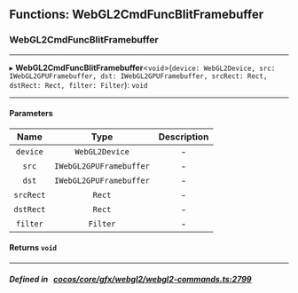 ## Functions: WebGL2CmdFuncBlitFramebuffer

### WebGL2CmdFuncBlitFramebuffer


___
▸ **WebGL2CmdFuncBlitFramebuffer**<`void`\>(`device: WebGL2Device, src: IWebGL2GPUFramebuffer, dst: IWebGL2GPUFramebuffer, srcRect: Rect, dstRect: Rect, filter: Filter`): `void`
___


#### Parameters

| Name | Type | Description |
| :------: | :------: | :------: |
| `device` | `WebGL2Device` | - |
| `src` | `IWebGL2GPUFramebuffer` | - |
| `dst` | `IWebGL2GPUFramebuffer` | - |
| `srcRect` | `Rect` | - |
| `dstRect` | `Rect` | - |
| `filter` | `Filter` | - |

#### Returns `void` 
___


##### Defined in &nbsp;   [cocos/core/gfx/webgl2/webgl2-commands.ts:2799](https://github.com/cocos-creator/engine/blob/c7bf6b8a9/cocos/core/gfx/webgl2/webgl2-commands.ts#L2799)&nbsp;

